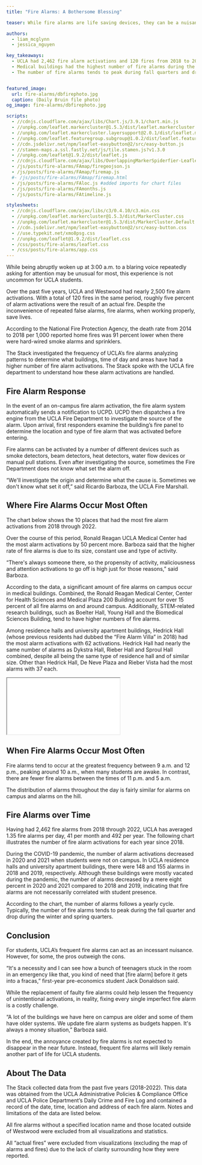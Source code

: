 ```yaml
---
title: "Fire Alarms: A Bothersome Blessing"

teaser: While fire alarms are life saving devices, they can be a nuisance when they go off too frequently without cause. The Stack looks into the occurrence and response of fire alarms at UCLA.

authors:
  - liam_mcglynn
  - jessica_nguyen

key_takeaways:
  - UCLA had 2,462 fire alarm activations and 120 fires from 2018 to 2022. Roughly five percent of fire alarm activations were the result of an actual fire in this period. 
  - Medical buildings had the highest number of fire alarms during the period with XX alarms. followed by STEM research buildings with XX alarms..
  - The number of fire alarms tends to peak during fall quarters and drop during the winter and spring quarters.


featured_image:
  url: fire-alarms/dbfirephoto.jpg
  caption: (Daily Bruin file photo)
og_image: fire-alarms/dbfirephoto.jpg

scripts:
  - //cdnjs.cloudflare.com/ajax/libs/Chart.js/3.9.1/chart.min.js
  - //unpkg.com/leaflet.markercluster@1.5.3/dist/leaflet.markercluster.js
  - //unpkg.com/leaflet.markercluster.layersupport@2.0.1/dist/leaflet.markercluster.layersupport.js
  - //unpkg.com/leaflet.featuregroup.subgroup@1.0.2/dist/leaflet.featuregroup.subgroup.js
  - //cdn.jsdelivr.net/npm/leaflet-easybutton@2/src/easy-button.js
  - //stamen-maps.a.ssl.fastly.net/js/tile.stamen.js?v1.3.0
  - //unpkg.com/leaflet@1.9.2/dist/leaflet.js
  - //cdnjs.cloudflare.com/ajax/libs/OverlappingMarkerSpiderfier-Leaflet/0.2.6/oms.min.js
  - /js/posts/fire-alarms/FAmap/firegeojson.js
  - /js/posts/fire-alarms/FAmap/firemap.js
  #- /js/posts/fire-alarms/FAmap/firemap.html
  - /js/posts/fire-alarms/FAloc.js #added imports for chart files
  - /js/posts/fire-alarms/FAmonths.js
  - /js/posts/fire-alarms/FAtimeline.js

stylesheets:
  - //cdnjs.cloudflare.com/ajax/libs/c3/0.4.10/c3.min.css
  - //unpkg.com/leaflet.markercluster@1.5.3/dist/MarkerCluster.css
  - //unpkg.com/leaflet.markercluster@1.5.3/dist/MarkerCluster.Default.css
  - //cdn.jsdelivr.net/npm/leaflet-easybutton@2/src/easy-button.css
  - //use.typekit.net/xmo8psg.css
  - //unpkg.com/leaflet@1.9.2/dist/leaflet.css
  - /css/posts/fire-alarms/leaflet.css
  - /css/posts/fire-alarms/app.css
---
```


While being abruptly woken up at 3:00 a.m. to a blaring voice repeatedly asking for attention may be unusual for most, this experience is not uncommon for UCLA students. 

Over the past five years, UCLA and Westwood had nearly 2,500 fire alarm activations. With a total of 120 fires in the same period, roughly five percent of alarm activations were the result of an actual fire. Despite the inconvenience of repeated false alarms, fire alarms, when working properly, save lives. 

According to the National Fire Protection Agency, the death rate from 2014 to 2018 per 1,000 reported home fires was 91 percent lower when there were hard-wired smoke alarms and sprinklers.

The Stack investigated the frequency of UCLA’s fire alarms analyzing patterns to determine what buildings, time of day and areas have had a higher number of fire alarm activations. The Stack spoke with the UCLA fire department to understand how these alarm activations are handled.

## Fire Alarm Response

In the event of an on-campus fire alarm activation, the fire alarm system automatically sends a notification to UCPD. UCPD then dispatches a fire engine from the UCLA Fire Department to investigate the source of the alarm. Upon arrival, first responders examine the building’s fire panel to determine the location and type of fire alarm that was activated before entering. 

Fire alarms can be activated by a number of different devices such as smoke detectors, beam detectors, heat detectors, water flow devices or manual pull stations. Even after investigating the source, sometimes the Fire Department does not know what set the alarm off. 

“We'll investigate the origin and determine what the cause is. Sometimes we don't know what set it off,” said Ricardo Barboza, the UCLA Fire Marshall.

## Where Fire Alarms Occur Most Often

The chart below shows the 10 places that had the most fire alarm activations from 2018 through 2022. 

<!-- Fire Alarms by Locations -->
<div>
  <canvas id="FAlocations" width="400" height="150"></canvas>
</div>

Over the course of this period, Ronald Reagan UCLA Medical Center had the most alarm activations by 50 percent more. Barboza said that the higher rate of fire alarms is due to its size, constant use and type of activity.

“There's always someone there, so the propensity of activity, maliciousness and attention activations to go off is high just for those reasons,” said Barboza.

According to the data, a significant amount of fire alarms on campus occur in medical buildings. Combined, the Ronald Reagan Medical Center, Center for Health Sciences and Medical Plaza 200 Building account for over 15 percent of all fire alarms on and around campus. Additionally, STEM-related research buildings, such as Boelter Hall, Young Hall and the Biomedical Sciences Building, tend to have higher numbers of fire alarms. 

Among residence halls and university apartment buildings, Hedrick Hall (whose previous residents had dubbed the “Fire Alarm Villa” in 2018) had the most alarm activations with 62 activations. Hedrick Hall had nearly the same number of alarms as Dykstra Hall, Rieber Hall and Sproul Hall combined, despite all being the same type of residence hall and of similar size. Other than Hedrick Hall, De Neve Plaza and Rieber Vista had the most alarms with 37 each.

<iframe src="/js/posts/fire-alarms/FAmap/firemap.html" title="Map of fire alarms locations" id = "fire-map"></iframe>

## When Fire Alarms Occur Most Often

Fire alarms tend to occur at the greatest frequency between 9 a.m. and 12 p.m., peaking around 10 a.m., when many students are awake. In contrast, there are fewer fire alarms between the times of 11 p.m. and 5 a.m. 

The distribution of alarms throughout the day is fairly similar for alarms on campus and alarms on the hill.

## Fire Alarms over Time

Having had 2,462 fire alarms from 2018 through 2022, UCLA has averaged 1.35 fire alarms per day, 41 per month and 492 per year. The following chart illustrates the number of fire alarm activations for each year since 2018.
<div>
  <canvas id="FAtimeline"></canvas>
</div>

During the COVID-19 pandemic, the number of alarm activations decreased in 2020 and 2021 when students were not on campus. In UCLA residence halls and university apartment buildings, there were 148 and 155 alarms in 2018 and 2019, respectively. Although these buildings were mostly vacated during the pandemic, the number of alarms decreased by a mere eight percent in 2020 and 2021 compared to 2018 and 2019, indicating that fire alarms are not necessarily correlated with student presence. 

<div>
  <canvas id="FAmonths" width="400" height="150"></canvas>
</div>

According to the chart, the number of alarms follows a yearly cycle. Typically, the number of fire alarms tends to peak during the fall quarter and drop during the winter and spring quarters. 

## Conclusion

For students, UCLA’s frequent fire alarms can act as an incessant nuisance. However, for some, the pros outweigh the cons.

“It's a necessity and I can see how a bunch of teenagers stuck in the room in an emergency like that, you kind of need that [fire alarm] before it gets into a fracas,” first-year pre-economics student Jack Donaldson said.

While the replacement of faulty fire alarms could help lessen the frequency of unintentional activations, in reality, fixing every single imperfect fire alarm is a costly challenge.

“A lot of the buildings we have here on campus are older and some of them have older systems. We update fire alarm systems as budgets happen. It's always a money situation,” Barboza said.

In the end, the annoyance created by fire alarms is not expected to disappear in the near future. Instead, frequent fire alarms will likely remain another part of life for UCLA students.

## About The Data

The Stack collected data from the past five years (2018-2022). This data was obtained from the UCLA Administrative Policies & Compliance Office and UCLA Police Department’s Daily Crime and Fire Log and contained a record of the date, time, location and address of each fire alarm. Notes and limitations of the data are listed below.

All fire alarms without a specified location name and those located outside of Westwood were excluded from all visualizations and statistics. 

All “actual fires” were excluded from visualizations (excluding the map of alarms and fires) due to the lack of clarity surrounding how they were reported.
